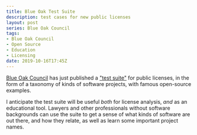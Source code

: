 ```yaml
---
title: Blue Oak Test Suite
description: test cases for new public licenses
layout: post
series: Blue Oak Council
tags:
- Blue Oak Council
- Open Source
- Education
- Licensing
date: 2019-10-16T17:45Z
---
```


[Blue Oak Council](https://blueoakcouncil.org) has just published a ["test suite"](https://blueoakcouncil.org/tests) for public licenses, in the form of a taxonomy of kinds of software projects, with famous open-source examples.

I anticipate the test suite will be useful _both_ for license analysis, _and_ as an educational tool.  Lawyers and other professionals without software backgrounds can use the suite to get a sense of what kinds of software are out there, and how they relate, as well as learn some important project names.

